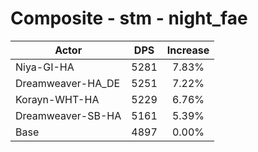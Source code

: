 # Composite - stm - night_fae
| Actor | DPS | Increase |
|---|:---:|:---:|
|Niya-GI-HA|5281|7.83%|
|Dreamweaver-HA_DE|5251|7.22%|
|Korayn-WHT-HA|5229|6.76%|
|Dreamweaver-SB-HA|5161|5.39%|
|Base|4897|0.00%|
